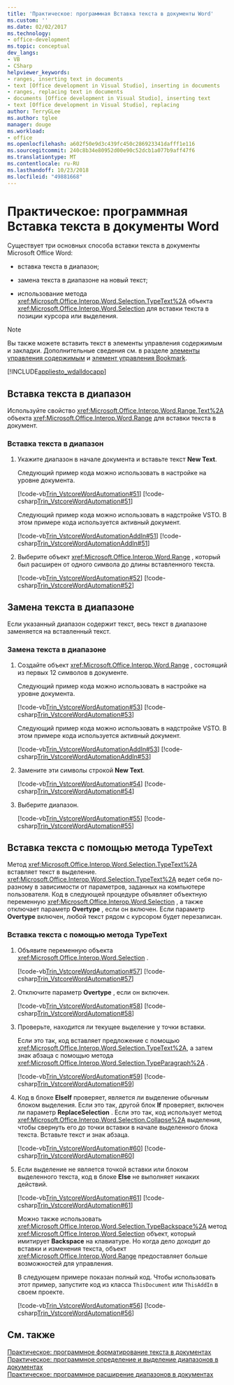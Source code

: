 ```yaml
---
title: 'Практическое: программная Вставка текста в документы Word'
ms.custom: ''
ms.date: 02/02/2017
ms.technology:
- office-development
ms.topic: conceptual
dev_langs:
- VB
- CSharp
helpviewer_keywords:
- ranges, inserting text in documents
- text [Office development in Visual Studio], inserting in documents
- ranges, replacing text in documents
- documents [Office development in Visual Studio], inserting text
- text [Office development in Visual Studio], replacing
author: TerryGLee
ms.author: tglee
manager: douge
ms.workload:
- office
ms.openlocfilehash: a602f50e9d3c439fc450c286923341dafff1e116
ms.sourcegitcommit: 240c8b34e80952d00e90c52dcb1a077b9aff47f6
ms.translationtype: MT
ms.contentlocale: ru-RU
ms.lasthandoff: 10/23/2018
ms.locfileid: "49881668"
---
```

# <a name="how-to-programmatically-insert-text-into-word-documents"></a>Практическое: программная Вставка текста в документы Word
  Существует три основных способа вставки текста в документы Microsoft Office Word:  
  
-   вставка текста в диапазон;  
  
-   замена текста в диапазоне на новый текст;  
  
-   использование метода <xref:Microsoft.Office.Interop.Word.Selection.TypeText%2A> объекта <xref:Microsoft.Office.Interop.Word.Selection> для вставки текста в позиции курсора или выделения.  
  
> [!NOTE]  
>  Вы также можете вставить текст в элементы управления содержимым и закладки. Дополнительные сведения см. в разделе [элементы управления содержимым](../vsto/content-controls.md) и [элемент управления Bookmark](../vsto/bookmark-control.md).  
  
 [!INCLUDE[appliesto_wdalldocapp](../vsto/includes/appliesto-wdalldocapp-md.md)]  
  
## <a name="insert-text-in-a-range"></a>Вставка текста в диапазон  
 Используйте свойство <xref:Microsoft.Office.Interop.Word.Range.Text%2A> объекта <xref:Microsoft.Office.Interop.Word.Range> для вставки текста в документ.  
  
### <a name="to-insert-text-in-a-range"></a>Вставка текста в диапазон  
  
1.  Укажите диапазон в начале документа и вставьте текст **New Text**.  
  
     Следующий пример кода можно использовать в настройке на уровне документа.  
  
     [!code-vb[Trin_VstcoreWordAutomation#51](../vsto/codesnippet/VisualBasic/Trin_VstcoreWordAutomationVB/ThisDocument.vb#51)]
     [!code-csharp[Trin_VstcoreWordAutomation#51](../vsto/codesnippet/CSharp/Trin_VstcoreWordAutomationCS/ThisDocument.cs#51)]  
  
     Следующий пример кода можно использовать в надстройке VSTO. В этом примере кода используется активный документ.  
  
     [!code-vb[Trin_VstcoreWordAutomationAddIn#51](../vsto/codesnippet/VisualBasic/Trin_VstcoreWordAutomationAddIn/ThisAddIn.vb#51)]
     [!code-csharp[Trin_VstcoreWordAutomationAddIn#51](../vsto/codesnippet/CSharp/Trin_VstcoreWordAutomationAddIn/ThisAddIn.cs#51)]  
  
2.  Выберите объект <xref:Microsoft.Office.Interop.Word.Range> , который был расширен от одного символа до длины вставленного текста.  
  
     [!code-vb[Trin_VstcoreWordAutomation#52](../vsto/codesnippet/VisualBasic/Trin_VstcoreWordAutomationVB/ThisDocument.vb#52)]
     [!code-csharp[Trin_VstcoreWordAutomation#52](../vsto/codesnippet/CSharp/Trin_VstcoreWordAutomationCS/ThisDocument.cs#52)]  
  
## <a name="replace-text-in-a-range"></a>Замена текста в диапазоне  
 Если указанный диапазон содержит текст, весь текст в диапазоне заменяется на вставленный текст.  
  
### <a name="to-replace-text-in-a-range"></a>Замена текста в диапазоне  
  
1.  Создайте объект <xref:Microsoft.Office.Interop.Word.Range> , состоящий из первых 12 символов в документе.  
  
     Следующий пример кода можно использовать в настройке на уровне документа.  
  
     [!code-vb[Trin_VstcoreWordAutomation#53](../vsto/codesnippet/VisualBasic/Trin_VstcoreWordAutomationVB/ThisDocument.vb#53)]
     [!code-csharp[Trin_VstcoreWordAutomation#53](../vsto/codesnippet/CSharp/Trin_VstcoreWordAutomationCS/ThisDocument.cs#53)]  
  
     Следующий пример кода можно использовать в надстройке VSTO. В этом примере кода используется активный документ.  
  
     [!code-vb[Trin_VstcoreWordAutomationAddIn#53](../vsto/codesnippet/VisualBasic/Trin_VstcoreWordAutomationAddIn/ThisAddIn.vb#53)]
     [!code-csharp[Trin_VstcoreWordAutomationAddIn#53](../vsto/codesnippet/CSharp/Trin_VstcoreWordAutomationAddIn/ThisAddIn.cs#53)]  
  
2.  Замените эти символы строкой **New Text**.  
  
     [!code-vb[Trin_VstcoreWordAutomation#54](../vsto/codesnippet/VisualBasic/Trin_VstcoreWordAutomationVB/ThisDocument.vb#54)]
     [!code-csharp[Trin_VstcoreWordAutomation#54](../vsto/codesnippet/CSharp/Trin_VstcoreWordAutomationCS/ThisDocument.cs#54)]  
  
3.  Выберите диапазон.  
  
     [!code-vb[Trin_VstcoreWordAutomation#55](../vsto/codesnippet/VisualBasic/Trin_VstcoreWordAutomationVB/ThisDocument.vb#55)]
     [!code-csharp[Trin_VstcoreWordAutomation#55](../vsto/codesnippet/CSharp/Trin_VstcoreWordAutomationCS/ThisDocument.cs#55)]  
  
## <a name="insert-text-using-typetext"></a>Вставка текста с помощью метода TypeText  
 Метод <xref:Microsoft.Office.Interop.Word.Selection.TypeText%2A> вставляет текст в выделение. <xref:Microsoft.Office.Interop.Word.Selection.TypeText%2A> ведет себя по-разному в зависимости от параметров, заданных на компьютере пользователя. Код в следующей процедуре объявляет объектную переменную <xref:Microsoft.Office.Interop.Word.Selection> , а также отключает параметр **Overtype** , если он включен. Если параметр **Overtype** включен, любой текст рядом с курсором будет перезаписан.  
  
### <a name="to-insert-text-using-the-typetext-method"></a>Вставка текста с помощью метода TypeText  
  
1. Объявите переменную объекта <xref:Microsoft.Office.Interop.Word.Selection> .  
  
    [!code-vb[Trin_VstcoreWordAutomation#57](../vsto/codesnippet/VisualBasic/Trin_VstcoreWordAutomationVB/ThisDocument.vb#57)]
    [!code-csharp[Trin_VstcoreWordAutomation#57](../vsto/codesnippet/CSharp/Trin_VstcoreWordAutomationCS/ThisDocument.cs#57)]  
  
2. Отключите параметр **Overtype** , если он включен.  
  
    [!code-vb[Trin_VstcoreWordAutomation#58](../vsto/codesnippet/VisualBasic/Trin_VstcoreWordAutomationVB/ThisDocument.vb#58)]
    [!code-csharp[Trin_VstcoreWordAutomation#58](../vsto/codesnippet/CSharp/Trin_VstcoreWordAutomationCS/ThisDocument.cs#58)]  
  
3. Проверьте, находится ли текущее выделение у точки вставки.  
  
    Если это так, код вставляет предложение с помощью <xref:Microsoft.Office.Interop.Word.Selection.TypeText%2A>, а затем знак абзаца с помощью метода <xref:Microsoft.Office.Interop.Word.Selection.TypeParagraph%2A> .  
  
    [!code-vb[Trin_VstcoreWordAutomation#59](../vsto/codesnippet/VisualBasic/Trin_VstcoreWordAutomationVB/ThisDocument.vb#59)]
    [!code-csharp[Trin_VstcoreWordAutomation#59](../vsto/codesnippet/CSharp/Trin_VstcoreWordAutomationCS/ThisDocument.cs#59)]  
  
4. Код в блоке **ElseIf** проверяет, является ли выделение обычным блоком выделения. Если это так, другой блок **If** проверяет, включен ли параметр **ReplaceSelection** . Если это так, код использует метод <xref:Microsoft.Office.Interop.Word.Selection.Collapse%2A> выделения, чтобы свернуть его до точки вставки в начале выделенного блока текста. Вставьте текст и знак абзаца.  
  
    [!code-vb[Trin_VstcoreWordAutomation#60](../vsto/codesnippet/VisualBasic/Trin_VstcoreWordAutomationVB/ThisDocument.vb#60)]
    [!code-csharp[Trin_VstcoreWordAutomation#60](../vsto/codesnippet/CSharp/Trin_VstcoreWordAutomationCS/ThisDocument.cs#60)]  
  
5. Если выделение не является точкой вставки или блоком выделенного текста, код в блоке **Else** не выполняет никаких действий.  
  
    [!code-vb[Trin_VstcoreWordAutomation#61](../vsto/codesnippet/VisualBasic/Trin_VstcoreWordAutomationVB/ThisDocument.vb#61)]
    [!code-csharp[Trin_VstcoreWordAutomation#61](../vsto/codesnippet/CSharp/Trin_VstcoreWordAutomationCS/ThisDocument.cs#61)]  
  
   Можно также использовать <xref:Microsoft.Office.Interop.Word.Selection.TypeBackspace%2A> метод <xref:Microsoft.Office.Interop.Word.Selection> объект, который имитирует **Backspace** на клавиатуре. Но когда дело доходит до вставки и изменения текста, объект <xref:Microsoft.Office.Interop.Word.Range> предоставляет больше возможностей для управления.  
  
   В следующем примере показан полный код. Чтобы использовать этот пример, запустите код из класса `ThisDocument` или `ThisAddIn` в своем проекте.  
  
   [!code-vb[Trin_VstcoreWordAutomation#56](../vsto/codesnippet/VisualBasic/Trin_VstcoreWordAutomationVB/ThisDocument.vb#56)]
   [!code-csharp[Trin_VstcoreWordAutomation#56](../vsto/codesnippet/CSharp/Trin_VstcoreWordAutomationCS/ThisDocument.cs#56)]  
  
## <a name="see-also"></a>См. также  
 [Практическое: программное форматирование текста в документах](../vsto/how-to-programmatically-format-text-in-documents.md)   
 [Практическое: программное определение и выделение диапазонов в документах](../vsto/how-to-programmatically-define-and-select-ranges-in-documents.md)   
 [Практическое: программное расширение диапазонов в документах](../vsto/how-to-programmatically-extend-ranges-in-documents.md)  
  
  